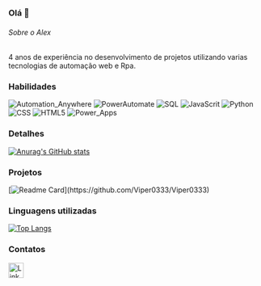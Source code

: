 ### Olá 👋


###### Sobre o Alex
4 anos de experiência no desenvolvimento de projetos utilizando varias tecnologias de automação web e Rpa.

### Habilidades

![Automation_Anywhere](https://img.shields.io/badge/Automation_Anywhere-FA7343?style=for-the-badge&logo=&logoColor=white)
![PowerAutomate](https://img.shields.io/badge/Power_Automate-3DDC84?style=for-the-badge&logo=&logoColor=white)
![SQL](https://img.shields.io/badge/SQL-F80000?style=for-the-badge&logo=&logoColor=black)
![JavaScrit](https://img.shields.io/badge/JavaScrit-ED8B00?style=for-the-badge&logo=JavaScript&logoColor=white)
![Python](https://img.shields.io/badge/Python-FFD43B?style=for-the-badge&logo=python&logoColor=blue)
![CSS](https://img.shields.io/badge/CSS-brightgreen?style=for-the-badge&logo=CSS3&logoColor=blue&labelColor=greem&color=green&cacheSeconds=3600)
![HTML5](https://img.shields.io/badge/HTML5-brightgreen?style=for-the-badge&logo=html5&logoColor=blue&labelColor=greem&color=green&cacheSeconds=3600)
![Power_Apps](https://img.shields.io/badge/Power_Apps-brightgreen?style=for-the-badge&logo=Power_Apps&logoColor=blue&labelColor=red&color=red&cacheSeconds=3600)


### Detalhes

[![Anurag's GitHub stats](https://github-readme-stats.vercel.app/api?username=Viper0333&show_icons=true&theme=dark)](https://github.com/Viper0333/Viper0333)

### Projetos

[![Readme Card]([https://github-readme-stats.vercel.app/api/pin/?username=Viper0333&repo=Cartorioebac&theme=dark](https://site-rpaweb2.vercel.app/))](https://github.com/Viper0333/Viper0333)


### Linguagens utilizadas

[![Top Langs](https://github-readme-stats.vercel.app/api/top-langs/?username=Viper0333&layout=compact)](https://github.com/anuraghazra/github-readme-stats)


### Contatos

[<img src='https://img.shields.io/badge/LinkedIn-0077B5?style=for-the-badge&logo=linkedin&logoColor=white' alt='Linkedin' height='30'>](https://www.linkedin.com/in/alex-santos-27659794)

